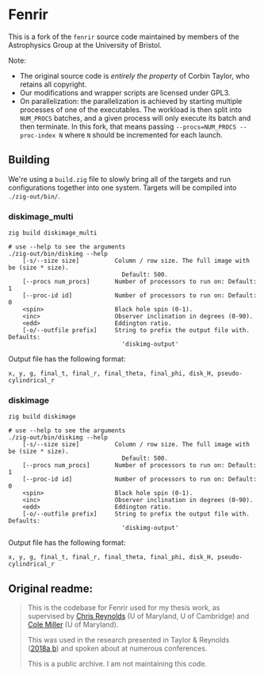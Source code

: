 # Fenrir

This is a fork of the `fenrir` source code maintained by members of the Astrophysics Group at the University of Bristol.

Note:
- The original source code is _entirely the property_ of Corbin Taylor, who retains all copyright.
- Our modifications and wrapper scripts are licensed under GPL3.
- On parallelization: the parallelization is achieved by starting multiple processes of one of the executables. The workload is then split into `NUM_PROCS` batches, and a given process will only execute its batch and then terminate. In this fork, that means passing `--procs=NUM_PROCS --proc-index N` where `N` should be incremented for each launch.

## Building

We're using a `build.zig` file to slowly bring all of the targets and run configurations together into one system. Targets will be compiled into `./zig-out/bin/`.

### diskimage_multi

```
zig build diskimage_multi

# use --help to see the arguments
./zig-out/bin/diskimg --help
    [-s/--size size]          Column / row size. The full image with be (size * size).
                                Default: 500.
    [--procs num_procs]       Number of processors to run on: Default: 1
    [--proc-id id]            Number of processors to run on: Default: 0
    <spin>                    Black hole spin (0-1).
    <inc>                     Observer inclination in degrees (0-90).
    <edd>                     Eddington ratio.
    [-o/--outfile prefix]     String to prefix the output file with. Defaults:
                                'diskimg-output'
```

Output file has the following format:

    x, y, g, final_t, final_r, final_theta, final_phi, disk_H, pseudo-cylindrical_r

### diskimage

```
zig build diskimage

# use --help to see the arguments
./zig-out/bin/diskimg --help
    [-s/--size size]          Column / row size. The full image with be (size * size).
                                Default: 500.
    [--procs num_procs]       Number of processors to run on: Default: 1
    [--proc-id id]            Number of processors to run on: Default: 0
    <spin>                    Black hole spin (0-1).
    <inc>                     Observer inclination in degrees (0-90).
    <edd>                     Eddington ratio.
    [-o/--outfile prefix]     String to prefix the output file with. Defaults:
                                'diskimg-output'
```

Output file has the following format:

    x, y, g, final_t, final_r, final_theta, final_phi, disk_H, pseudo-cylindrical_r

## Original readme:

> This is the codebase for Fenrir used for my thesis work, as supervised by [Chris Reynolds](https://www.astro.umd.edu/~chris/) (U of Maryland, U of Cambridge) and [Cole Miller](https://www.astro.umd.edu/~miller/) (U of Maryland).
>
> This was used in the research presented in Taylor & Reynolds ([2018a](https://iopscience.iop.org/article/10.3847/1538-4357/aaad63),[b](https://iopscience.iop.org/article/10.3847/1538-4357/aae9f2)) and spoken about at numerous conferences.
>
> This is a public archive. I am not maintaining this code.
